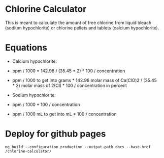 # Chlorine Calculator

This is meant to calculate the amount of free chlorine from liquid bleach (sodium hypochlorite) or chlorine pellets and tablets (calcium hypochlorite).

Equations
=========

* Calcium hypochlorite:
 * ppm / 1000 * 142.98 / (35.45 * 2) * 100 / concentration
 * ppm / 1000 to get into grams * 142.98 molar mass of Ca(ClO)2 / (35.45 * 2) molar mass of 2(Cl) * 100 / concentration in percent

* Sodium hypochlorite:
 * ppm / 1000 * 100 / concentration
 * ppm / 1000 mL to get into mL * 100 / concentration

Deploy for github pages
=======================
`ng build --configuration production --output-path docs --base-href /chlorine-calculator/`
